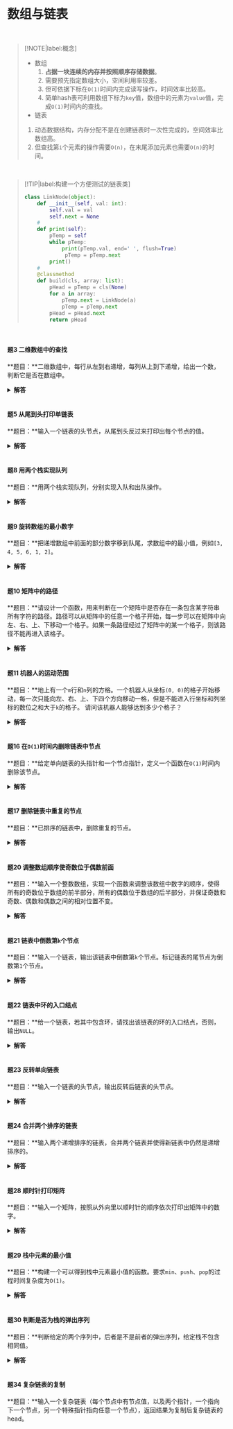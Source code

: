 # 数组与链表

</br>

> [!NOTE|label:概念]
> - 数组</br>
>   1. **占据一块连续的内存并按照顺序存储数据**。
>   2. 需要预先指定数组大小，空间利用率较差。
>   3. 但可依据下标在`O(1)`时间内完成读写操作，时间效率比较高。
>   4. 简单hash表可利用数组下标为`key`值，数组中的元素为`value`值，完成`O(1)`时间内的查找。
> - 链表</br>
>  1. 动态数据结构，内存分配不是在创建链表时一次性完成的，空间效率比数组高。
>  2. 但查找第`i`个元素的操作需要`O(n)`，在末尾添加元素也需要`O(n)`的时间。

</br>

> [!TIP|label:构建一个方便测试的链表类]
> ```python
> class LinkNode(object):
>     def __init__(self, val: int):
>         self.val = val
>         self.next = None
>     #
>     def print(self):
>         pTemp = self
>         while pTemp:
>             print(pTemp.val, end=' ', flush=True)
>              pTemp = pTemp.next
>         print()
>     #
>     @classmethod
>     def build(cls, array: list):
>         pHead = pTemp = cls(None)
>         for a in array:
>             pTemp.next = LinkNode(a)
>             pTemp = pTemp.next
>         pHead = pHead.next
>         return pHead
> ```

</br>

#### 题3 二维数组中的查找

**题目：**二维数组中，每行从左到右递增，每列从上到下递增，给出一个数，判断它是否在数组中。

<details>

<summary><b>解答</b></summary>

**思路：**从左下角或右上角开始比较。

<!-- tabs:start -->

##### **Python**

```python
def find_integer(matrix: list, num: int) -> bool:
    if not len(matrix):
        return False

    rows, cols = len(matrix), len(matrix[0])
    row, col = 0, cols - 1
    while row < rows and col >= 0:
        if matrix[row][col] == num:
            return True
        elif matrix[row][col] > num:
            col -= 1
        else:
            row += 1
    return False
```

##### **C++**

```cpp
bool find_integer(int num, vector<vector<int> > matrix) {
    if(matrix.size() == 0)
        return false;
    int rows, cols;
    rows = matrix.size();
    cols = matrix[0].size();
    int row = 0, col = cols - 1;
    while(row < rows && col >= 0)
    {
        if(matrix[row][col] == num)
            return true;
        else if(matrix[row][col] > num)
            col--;
        else
            row++;
    }
    return false;
}
```

<!-- tabs:end -->

</details>

</br>

#### 题5 从尾到头打印单链表

**题目：**输入一个链表的头节点，从尾到头反过来打印出每个节点的值。

<details>

<summary><b>解答</b></summary>

**方法一：**栈
```python
def reverse_links(root: LinkNode) -> None:
    stack = []
    while root:
        stack.append(root.val)
        root = root.next
    while stack:
        print(stack.pop())
```

**方法二：**递归
```python
def reverse_links(root: LinkNode) -> None:
    if root:
        print_links(root.next)
        print(root.val)
```

</details>

</br>

#### 题8 用两个栈实现队列

**题目：**用两个栈实现队列，分别实现入队和出队操作。

<details>

<summary><b>解答</b></summary>

**思路：**一个栈负责入队，另一个负责出队，出栈为空则从入栈中导入到出栈中

```python
class MyQueue(object):
    def __init__(self):
        self.enstack = []
        self.destack = []

    def push(self, val):
        self.enstack.append(val)

    def pop(self):
        if self.destack:
            return self.destack.pop()
        while self.enstack:
            self.destack.append(self.enstack.pop())
        return self.destack.pop() if self.destack else None
```

</details>

</br>

#### 题9 旋转数组的最小数字

**题目：**把递增数组中前面的部分数字移到队尾，求数组中的最小值，例如`[3, 4, 5, 6, 1, 2]`。

<details>

<summary><b>解答</b></summary>

**思路：**使用二分法（时间复杂度`O(logn)`）。

> [!NOTE]
> 如果要考虑带重复数字的数据，只能顺序查找。

```python
def find_min(array: list) -> int:
    if len(array) < 1:
        return None

    left, right = 0, len(array) - 1
    middle = left
    while array[left] >= array[right]:
        if right - left == 1:
            middle = right
            break
        middle = (left + right) // 2
        if array[left] == array[middle] == array[right]:
            return min(array)
        if array[middle] >= array[left]:
            left = middle
        elif array[middle] <= array[right]:
            right = middle
    return array[middle]
```

</details>

</br>

#### 题10 矩阵中的路径

**题目：**请设计一个函数，用来判断在一个矩阵中是否存在一条包含某字符串所有字符的路径。路径可以从矩阵中的任意一个格子开始，每一步可以在矩阵中向左、右、上、下移动一个格子。如果一条路径经过了矩阵中的某一个格子，则该路径不能再进入该格子。

<details>

<summary><b>解答</b></summary>

**思路：**回溯法。定义一个布尔型矩阵标识该格子中的元素是否已经在路径中。

```python
n_row = len(matrix)
n_col = len(matrix[0])

def DFS(row: int, col: int, path: list, visited: list) -> bool:
    if len(path) == 0:
        return True
    if 0 <= row < n_row and 0 <= col < n_col and matrix[row][col] == path[0] and visited[row][col] == 0:
        visited[row][col] = 1
        flag = DFS(row + 1, col, path[1:], visited) or DFS(row - 1, col, path[1:], visited) \
               or DFS(row, col + 1, path[1:], visited) or DFS(row, col - 1, path[1:], visited)
        visited[row][col] = 0
        return flag
    return False

def has_path(matrix: list, path: list) -> bool:
    for row in range(n_row):
        for col in range(n_col):
            visited = [[0] * n_col for _ in range(n_row)]
            if DFS(row, col, path, visited):
                return True
    return False
```

</details>

</br>

#### 题11 机器人的运动范围

**题目：**地上有一个`m`行和`n`列的方格。一个机器人从坐标`(0, 0)`的格子开始移动，每一次只能向左、右、上、下四个方向移动一格，但是不能进入行坐标和列坐标的数位之和大于`k`的格子。 请问该机器人能够达到多少个格子？

<details>

<summary><b>解答</b></summary>

**思路：**回溯法。定义一个布尔型矩阵标识该格子中的元素是否已经被访问过。

```python
n_row = len(matrix)
n_col = len(matrix[0])

def digit_sum(num: int) -> int:
    ssum = 0
    while num:
        ssum += num % 10
        num //= 10
    return ssum

def moving_count_core(visited: list, row: int, col: int, threshold: int) -> int:
    count = 0
    if 0 <= row < n_row and 0 <= col < n_col and visited[row * n_col + col] == 0 and (digit_sum(row) + digit_sum(col)) <= threshold:
        visited[row * n_col + col] = 1
        count = 1 + moving_count_core(visited, row - 1, col, threshold) + moving_count_core(visited, row + 1, col, threshold) \
                + moving_count_core(visited, row, col - 1, threshold) + moving_count_core(visited, row, col + 1, threshold)
    return count

def moving_count(threshold: int) -> int:
    if threshold < 0 or n_row <= 0 or n_col <= 0:
        return 0
    visited = [0] * n_col * n_row
    count = moving_count_core(visited, 0, 0, threshold)
    del visited
    return count
```

</details>

</br>

#### 题16 在`O(1)`时间内删除链表中节点

**题目：**给定单向链表的头指针和一个节点指针，定义一个函数在`O(1)`时间内删除该节点。

<details>

<summary><b>解答</b></summary>

**思路：**如果待删除结点指针有后继节点，则将**后继节点的值前移**后删除后继节点；否则顺序查找，删除待删除节点指针。

```python
def delete_node(pHead: LinkNode, pDelete: LinkNode) -> LinkNode:
    if pDelete.next:
        pnext = pDelete.next
        pDelete.val = pnext.val
        pDelete.next = pnext.next
        del pnext
    elif pHead == pDelete:
        pHead = None
        del pDelete
    else:
        pNode = pHead
        while pNode.next != pDelete:
            pNode = pNode.next
        pNode.next = None
        del pDelete
    return pHead
```

</details>

</br>

#### 题17 删除链表中重复的节点

**题目：**已排序的链表中，删除重复的节点。

<details>

<summary><b>解答</b></summary>

**思路：**在链表头节点添加一个值为空的节点，连续三个节点的值进行比较。

```python
def delete_duplication(pHead: LinkNode) -> LinkNode:
    p0 = LinkNode(None)
    p0.next = pHead
    p1, p2 = p0, p0
    while p2.next and p2.next.next:
        if p2.val != p2.next.val != p2.next.next.val:
            p1.next = p2.next
            p1 = p1.next
        p2 = p2.next
    if p2.next and p2.val != p2.next.val:
        p1.next = p2.next
    else:
        p1.next = None
    return p0.next
```

</details>

</br>

#### 题20 调整数组顺序使奇数位于偶数前面

**题目：**输入一个整数数组，实现一个函数来调整该数组中数字的顺序，使得所有的奇数位于数组的前半部分，所有的偶数位于数组的后半部分，并保证奇数和奇数、偶数和偶数之间的相对位置不变。

<details>

<summary><b>解答</b></summary>

**思路：**使用两个指针，前后各一个，为了更好的扩展性，可以把判断奇偶部分抽取出来。

**方法一：**使用lambda表达式。

```python
def reorder_array(array: list) -> list:
    return sorted(array, key=lambda c: c % 2, reverse=True)
```

**方法二：**把奇偶数抽出来。

```python
def reorder_array(array: list) -> list:
    odd, even = [], []
    for i in array:
        odd.append(i) if i % 2 == 1 else even.append(i)
    return odd + even
```

</details>

</br>

#### 题21 链表中倒数第`k`个节点

**题目：**输入一个链表，输出该链表中倒数第`k`个节点。标记链表的尾节点为倒数第`1`个节点。

<details>

<summary><b>解答</b></summary>

**思路：**定义两个指针`p1`和`p2`，`p1`先走`k - 1`步，后`p2`从头开始走。当`p1`走到末尾的时候，`p2`所指的节点为倒数第`k`个节点。

```python
def find_k_tail(pHead: LinkNode, k: int) -> LinkNode:
    if pHead is None or k < 1:
        return None

    p1, p2 = pHead, pHead
    for _ in range(k - 1):
        if p1.next is None:
            return None
        p1 = p1.next
    while p1.next:
        p1 = p1.next
        p2 = p2.next
    return p2
```

**扩展：**求链表的1/2处的节点。

```python
def find_mid(pHead: LinkNode) -> LinkNode:
    p1, p2 = pHead, pHead
    while p2 and p2.next:
        p1 = p1.next
        p2 = p2.next.next
    return p1
```

</details>

</br>

#### 题22 链表中环的入口结点

**题目：**给一个链表，若其中包含环，请找出该链表的环的入口结点，否则，输出`NULL`。

<details>

<summary><b>解答</b></summary>

**思路：**定义两个指针`p1`和`p2`，`p1`走一步，`p2`走两步，若有环，则会出现`p1 == p2`，否则`p2`首先走到尾部。若`p1 == p2`，将`p1`从头开始走，`p2`从当前节点开始走，再当`p1 == p2`时，就是环的入口。

```python
def loop_node(pHead: LinkNode) -> LinkNode:
    p1, p2 = pHead, pHead
    signal = False
    while p2 and p2.next:
        p1 = p1.next
        p2 = p2.next.next
        if p1 == p2:
            signal = True
            break
    if signal:
        p1 = pHead
        while p1 != p2:
            p1 = p1.next
            p2 = p2.next
        return p1
    else:
        return None
```

</details>

</br>

#### 题23 反转单向链表

**题目：**输入一个链表的头节点，输出反转后链表的头节点。

<details>

<summary><b>解答</b></summary>

**思路：**利用`pre`、`now`、`nex`三个指针进行操作。

```python
def reverse_link(pHead: LinkNode) -> LinkNode:
    pre = None
    now = pHead
    while now:
        nex = now.next
        now.next = pre
        pre = now
        now = nex
    return pre
```

</details>

</br>

#### 题24 合并两个排序的链表

**题目：**输入两个递增排序的链表，合并两个链表并使得新链表中仍然是递增排序的。

<details>

<summary><b>解答</b></summary>

```python
def merge_linklist(pHead1: LinkNode, pHead2: LinkNode) -> LinkNode:
    pHead3 = LinkNode(None)
    pTemp = pHead3
    while pHead1 and pHead2:
        if pHead1.val < pHead2.val:
            pTemp.next = pHead1
            pHead1 = pHead1.next
        else:
            pTemp.next = pHead2
            pHead2 = pHead2.next
        pTemp = pTemp.next
    if pHead1:
        pTemp.next = pHead1
    else:
        pTemp.next = pHead2
    return pHead3.next
```

</details>

</br>

#### 题28 顺时针打印矩阵

**题目：**输入一个矩阵，按照从外向里以顺时针的顺序依次打印出矩阵中的数字。

<details>

<summary><b>解答</b></summary>

**思路：**每打印一圈，其开始位置为`(0,0), (1,1), (2,2), ...`。但是要求开始位置`(x, y)`满足：`x * 2 < rows and starty * 2 < cols`。打印：第1步：从左到右打印，无约束；第2步，从上到下打印，终止行号大于起始行号；第3步：从右向左打印，终止行号大于起始行号 and 终止列号大于起始列号；第4步：从下到上打印，终止行号 - 起始行号 > 2 and 终止列号大于起始列号.

```python
def printMatrix(self, matrix: list) -> list:
    if not len(matrix) or not len(matrix[0]):
        return []
    rows = len(matrix)
    cols = len(matrix[0])
    reslists = []
    start, row_limit, col_limit = 0, rows, cols
    while rows > start * 2 and cols > start * 2:
        # left to right
        for i in range(start, col_limit):
            reslists.append(matrix[start][i])
        # up to down
        if row_limit - start > 1 and col_limit - start > 0:
            for i in range(start + 1, row_limit):
                reslists.append(matrix[i][col_limit - 1])
        # right to left
        if row_limit - start > 1 and col_limit - start > 1:
            for i in range(start + 1, col_limit):
                reslists.append(matrix[row_limit - 1][cols - i - 1])
        # down to up
        if row_limit - start > 2 and col_limit - start > 1:
            for i in range(start + 1, row_limit - 1):
                reslists.append(matrix[rows - i - 1][start])
        start += 1
        row_limit = rows - start
        col_limit = cols - start
    return reslists
```

</details>

</br>

#### 题29 栈中元素的最小值

**题目：**构建一个可以得到栈中元素最小值的函数。要求`min`、`push`、`pop`的过程时间复杂度为`O(1)`。

<details>

<summary><b>解答</b></summary>

**思路：**构建一个辅助栈，存储当前栈中元素的最小值。

```python
class MyStack(object):
    def __init__(self):
        self.stack = []
        self.min = []

    def push(self, val: int):
        self.stack.append(val)
        if self.min and self.min[-1] < val:
            self.min.append(self.min[-1])
        else:
            self.min.append(val)

    def pop(self) -> int:
        if self.stack:
            self.min.pop()
            return self.stack.pop()
        return None

    def min(self) -> int:
        return self.min[-1] if self.min else None
```

</details>

</br>

#### 题30 判断是否为栈的弹出序列

**题目：**判断给定的两个序列中，后者是不是前者的弹出序列，给定栈不包含相同值。

<details>

<summary><b>解答</b></summary>

**思路：**使用一个辅助栈模拟入栈和出栈，如果辅助栈栈顶元素不等于出栈序列当前元素，则从继续入栈，重复比较直到入栈为空。如果最后出栈序列为空，则是入栈的弹出序列值。

```python
def is_pop_order(pushV: list, popV: list) -> bool:
    data_stack = []
    i = 0
    for ele in pushV:
        data_stack.append(ele)
        while i < len(popV) and data_stack[-1] == popV[i]:
            data_stack.pop()
            i += 1
    return len(data_stack) < 1
```

</details>

</br>

#### 题34 复杂链表的复制

**题目：**输入一个复杂链表（每个节点中有节点值，以及两个指针，一个指向下一个节点，另一个特殊指针指向任意一个节点），返回结果为复制后复杂链表的head。